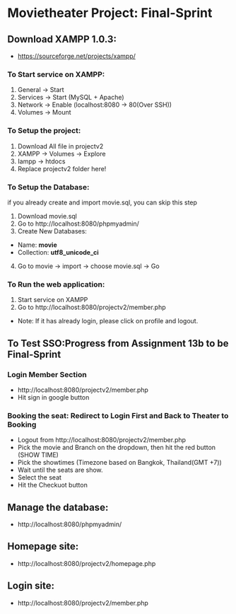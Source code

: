 # Movietheater Project: Final-Sprint

## Download XAMPP 1.0.3:
- https://sourceforge.net/projects/xampp/

### To Start service on XAMPP:
1. General -> Start
2. Services -> Start (MySQL + Apache) 
3. Network -> Enable (localhost:8080 -> 80(Over SSH))
4. Volumes -> Mount

### To Setup the project:
1. Download All file in projectv2 
2. XAMPP -> Volumes -> Explore
3. Iampp -> htdocs 
4. Replace projectv2 folder here!

### To Setup the Database:
if you already create and import movie.sql, you can skip this step
1. Download movie.sql
2. Go to http://localhost:8080/phpmyadmin/
3. Create New Databases:
- Name: **movie**
- Collection: **utf8_unicode_ci**
4. Go to movie -> import -> choose movie.sql -> Go

### To Run the web application:
1. Start service on XAMPP
2. Go to http://localhost:8080/projectv2/member.php
- Note: If it has already login, please click on profile and logout.

## To Test SSO:Progress from Assignment 13b to be Final-Sprint
### Login Member Section
- http://localhost:8080/projectv2/member.php
- Hit sign in google button
### Booking the seat: Redirect to Login First and Back to Theater to Booking
- Logout from http://localhost:8080/projectv2/member.php
- Pick the movie and Branch on the dropdown, then hit the red button (SHOW TIME)
- Pick the showtimes (Timezone based on Bangkok, Thailand(GMT +7))
- Wait until the seats are show.
- Select the seat
- Hit the Checkuot button

## Manage the database:
- http://localhost:8080/phpmyadmin/

## Homepage site:
- http://localhost:8080/projectv2/homepage.php

## Login site:
- http://localhost:8080/projectv2/member.php

